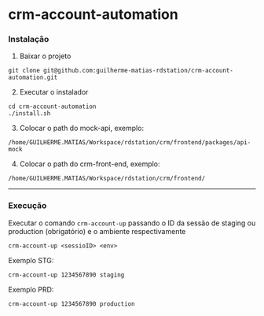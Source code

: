 # crm-account-automation

### Instalação

1. Baixar o projeto

```shell
git clone git@github.com:guilherme-matias-rdstation/crm-account-automation.git
```

2. Executar o instalador

```shell
cd crm-account-automation
./install.sh
```

3. Colocar o path do mock-api, exemplo:

`/home/GUILHERME.MATIAS/Workspace/rdstation/crm/frontend/packages/api-mock`

4. Colocar o path do crm-front-end, exemplo:

`/home/GUILHERME.MATIAS/Workspace/rdstation/crm/frontend/` 

---

### Execução

Executar o comando `crm-account-up` passando o ID da sessão de staging ou production (obrigatório) e o ambiente respectivamente

```
crm-account-up <sessioID> <env>
``` 

Exemplo STG:

```
crm-account-up 1234567890 staging
``` 

Exemplo PRD:

```
crm-account-up 1234567890 production
``` 
